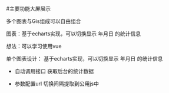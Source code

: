#主要功能大屏展示

多个图表与Gis组成可以自由组合

图表：基于echarts实现，可以切换显示  年月日 的统计信息

想法：可以学习使用vue

单个图表设计：
基于echarts实现，可以切换显示  年月日 的统计信息

*  自动调用接口 获取后台的统计数据

*  参数配置url 切换间隔提取到公用js中








